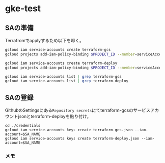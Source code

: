 # gke-test

## SAの準備

Terrafromでapplyするため以下を叩く。

```bash
gcloud iam service-accounts create terraform-gcs
gcloud projects add-iam-policy-binding $PROJECT_ID --member=serviceAccount:$SA_NAME --role=roles/storage.admin

gcloud iam service-accounts create terraform-deploy
gcloud projects add-iam-policy-binding $PROJECT_ID --member=serviceAccount:$SA_NAME --role=roles/editor --role=roles/resourcemanager.projectIamAdmin --role=roles/compute.networkAdmin

gcloud iam service-accounts list | grep terraform-gcs
gcloud iam service-accounts list | grep terraform-deploy
```

## SAの登録

GithubのSettingsにある`Repository secrets`にてterraform-gcsのサービスアカウントjsonとterraform-deployを貼り付け。

```base
cd ./credentials
gcloud iam service-accounts keys create terraform-gcs.json --iam-account=$SA_NAME
gcloud iam service-accounts keys create terraform-deploy.json --iam-account=$SA_NAME
```

### メモ
